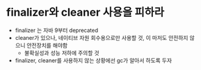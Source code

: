 # finalizer와 cleaner 사용을 피하라

- finalizer 는 자바 9부터 deprecated
- cleaner가 있으나, 네이티브 자원 회수용으로만 사용할 것, 이 마저도 안전하지 않으니 안전장치를 해야함
  - 불확실성과 성능 저하에 주의할 것
- finalizer, cleaner를 사용하지 않는 상황에선 gc가 알아서 하도록 두자
